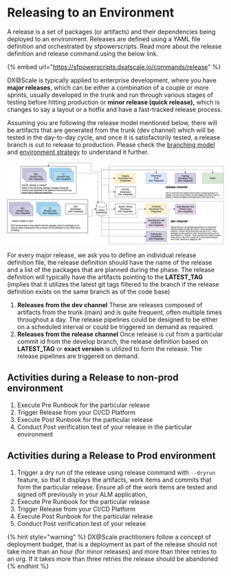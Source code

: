 # Releasing to an Environment

A release is a set of packages (or artifacts) and their dependencies being deployed to an environment. Releases are defined using a YAML file definition and orchestrated by sfpowerscripts. Read more about the release definition and release command using the below link.

{% embed url="https://sfpowerscripts.dxatscale.io/commands/release" %}

DX@Scale is typically applied to enterprise development, where you have **major releases**, which can be either a combination of a couple or more sprints, usually developed in the trunk and run through various stages of testing before hitting production or **minor release (quick release),** which is changes to say a layout or a hotfix and have a fast-tracked release process.

Assuming you are following the release model mentioned below, there will be artifacts that are generated from the trunk (dev channel) which will be tested in the day-to-day cycle, and once it is satisfactorily tested, a release branch is cut to release to production. Please check the [branching model ](../scm/branching-model/)and [environment strategy](../environment/env-strategy.md) to understand it further.

![](../.gitbook/assets/environment-strategy-revised.png)

For every major release, we ask you to define an individual release definition file, the release definition should have the name of the release and a list of the packages that are planned during the phase. The release definition will typically have the artifacts pointing to the **LATEST\_TAG** (implies that it utilizes the latest git tags filtered to the branch if the release definition exists on the same branch as of the code base)

1. **Releases from the dev channel** These are releases composed of artifacts from the trunk (main) and is quite frequent, often multiple times throughout a day. The release pipelines could be designed to be either on a scheduled interval or could be triggered on demand as required.
2. **Releases from the release channel** Once release is cut from a particular commit id from the develop branch, the release definition based on **LATEST\_TAG** or **exact version** is utilized to form the release. The release pipelines are triggered on demand.

## Activities during a Release to non-prod environment

1. Execute Pre Runbook for the particular release
2. Trigger Release from your CI/CD Platform
3. Execute Post Runbook for the particular release
4. Conduct Post verification test of your release in the particular environment

## Activities during a Release to Prod environment

1. Trigger a dry run of the release using release command with `--dryrun` feature, so that it displays the artifacts, work items and commits that form the particular release. Ensure all of the work items are tested and signed off previously in your ALM application,
2. Execute Pre Runbook for the particular release
3. Trigger Release from your CI/CD Platform
4. Execute Post Runbook for the particular release
5. Conduct Post verification test of your release

{% hint style="warning" %}
DX@Scale practitioners follow a concept of deployment budget, that is a deployment as part of the release should not take more than an hour (for minor releases) and more than three retries to an org. If it takes more than three retries the release should be abandoned
{% endhint %}
